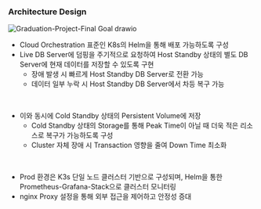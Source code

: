 ### Architecture Design
![Graduation-Project-Final Goal drawio](https://github.com/user-attachments/assets/15bddccf-3572-41f7-aa60-a5d635401964)


- Cloud Orchestration 표준인 K8s의 Helm을 통해 배포 가능하도록 구성  
- Live DB Server에 덤핑을 주기적으로 요청하여 Host Standby 상태의 별도 DB Server에 현재 데이터를 저장할 수 있도록 구현  
  - 장애 발생 시 빠르게 Host Standby DB Server로 전환 가능  
  - 데이터 일부 누락 시 Host Standby DB Server에서 차등 복구 가능
</br>

- 이와 동시에 Cold Standby 상태의 Persistent Volume에 저장 
  - Cold Standby 상태의 Storage를 통해 Peak Time이 아닐 때 더욱 적은 리소스로 복구가 가능하도록 구성  
  - Cluster 자체 장애 시 Transaction 영향을 줄여 Down Time 최소화
</br>

- Prod 환경은 K3s 단일 노드 클러스터 기반으로 구성되며, Helm을 통한 Prometheus-Grafana-Stack으로 클러스터 모니터링
- nginx Proxy 설정을 통해 외부 접근을 제어하고 안정성 증대
